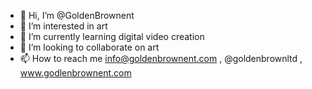 - 👋 Hi, I’m @GoldenBrownent
- 👀 I’m interested in art
- 🌱 I’m currently learning digital video creation
- 💞️ I’m looking to collaborate on art
- 📫 How to reach me info@goldenbrownent.com , @goldenbrownltd , www.godlenbrownent.com

<!---
GoldenBrownent/GoldenBrownent is a ✨ special ✨ repository because its `README.md` (this file) appears on your GitHub profile.
You can click the Preview link to take a look at your changes.
--->

